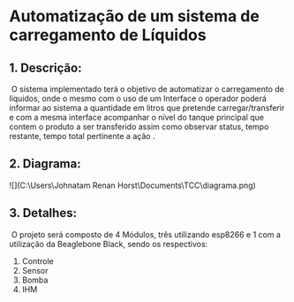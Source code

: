 # Automatização de um sistema de carregamento de Líquidos

## 1. Descrição:

​	O sistema implementado terá o objetivo de automatizar o carregamento de líquidos, onde o mesmo com o uso de um Interface o operador poderá informar ao sistema a quantidade em litros que pretende carregar/transferir e com a mesma interface acompanhar o nível do tanque principal que contem o produto a ser transferido assim como observar status, tempo restante, tempo total pertinente a ação .





## 2. Diagrama:

![](C:\Users\Johnatam Renan Horst\Documents\TCC\diagrama.png)  



## 3. Detalhes:

​	O projeto será composto de 4 Módulos, três utilizando esp8266 e 1 com a utilização da Beaglebone Black, sendo os respectivos:

1. Controle
2. Sensor
3. Bomba
4. IHM



